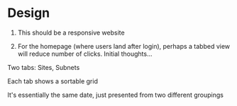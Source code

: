 # Design

1. This should be a responsive website

2. For the homepage (where users land after login), perhaps a tabbed view will reduce number of clicks. Initial thoughts...

  Two tabs: Sites, Subnets

  Each tab shows a sortable grid

  It's essentially the same date, just presented from two different groupings


